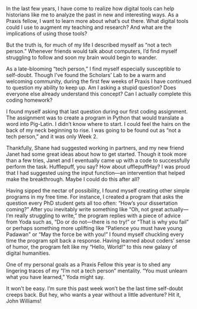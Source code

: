 In the last few years, I have come to realize how digital tools can help historians like me to analyze the past in new and interesting ways. As a Praxis fellow, I want to learn more about what’s out there. What digital tools could I use to augment my teaching and research? And what are the implications of using those tools? 

But the truth is, for much of my life I described myself as “not a tech person.” Whenever friends would talk about computers, I’d find myself struggling to follow and soon my brain would begin to wander. 

As a late-blooming “tech person,” I find myself especially susceptible to self-doubt. Though I’ve found the Scholars’ Lab to be a warm and welcoming community, during the first few weeks of Praxis I have continued to question my ability to keep up. Am I asking a stupid question? Does everyone else already understand this concept? Can I actually complete this coding homework?

I found myself asking that last question during our first coding assignment. The assignment was to create a program in Python that would translate a word into Pig-Latin. I didn’t know where to start. I could feel the hairs on the back of my neck beginning to rise. I was going to be found out as “not a tech person,” and it was only Week 2. 

Thankfully, Shane had suggested working in partners, and my new friend Janet had some great ideas about how to get started. Though it took more than a few tries, Janet and I eventually came up with a code to successfully perform the task. Hufflepuff, you say? How about ufflepuffHay? I was proud that I had suggested using the input function—an intervention that helped make the breakthrough. Maybe I could do this after all?

Having sipped the nectar of possibility, I found myself creating other simple programs in my free time. For instance, I created a program that asks the question every PhD student gets all too often: “How’s your dissertation coming?” After you inevitably write something like “Oh, not great actually—I’m really struggling to write,” the program replies with a piece of advice from Yoda such as, “Do or do not—there is no try!” or “That is why you fail” or perhaps something more uplifting like “Patience you must have young Padawan” or “May the force be with you!” I found myself chuckling every time the program spit back a response. Having learned about coders’ sense of humor, the program felt like my “Hello, World!” to this new galaxy of digital humanities.

One of my personal goals as a Praxis Fellow this year is to shed any lingering traces of my “I’m not a tech person” mentality. “You must unlearn what you have learned,” Yoda might say. 

It won’t be easy. I’m sure this past week won’t be the last time self-doubt creeps back. But hey, who wants a year without a little adventure? Hit it, John Williams!
